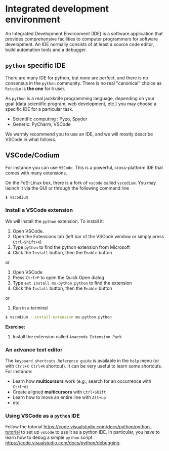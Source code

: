 # Integrated development environment

An Integrated Development Environment (IDE) is a software application that provides comprehensive facilities to computer programmers for software development.
An IDE normally consists of at least a source code editor, build automation tools and a debugger.

## `python` specific IDE

There are many IDE for python, but none are perfect, and there is no consensus in the `python` community. There is no real "canonical" choice as `Rstudio` is **the one** for `R` user.

As `python` is a real jackknife programming language, depending on your goal (data scientific program, web development, etc.) you may choose a specific IDE for a particular task.

- Scientific computing : Pyzo, Spyder 
- Generic: PyCharm, VSCode

We warmly recommend you to use an IDE, and we will mostly describe VSCode in what follows.

## VSCode/Codium

For instance you can use `VSCode`. This is a powerful, cross-platform IDE that comes with many extensions.

On the FdS-Linux box, there is a fork of `vscode` called `vscodium`.
You may launch it via the GUI or through the following command line

```bash
$ vscodium
```

### Install a VSCode extension

We will install the `python` extension.
To install it:

1. Open VSCode.
2. Open the Extensions tab (left bar of the VSCode window or simply press `Ctrl+Shift+X`)
3. Type `python` to find the python extension from Microsoft
4. Click the `Install` button, then the `Enable` button

or

1. Open VSCode
2. Press `Ctrl+P` to open the Quick Open dialog
3. Type `ext install ms-python.python` to find the extension
4. Click the `Install` button, then the `Enable` button

or

1. Run in a terminal

```bash
$ vscodium --install-extension ms-python.python
```

**Exercise:**

1. Install the extension called `Anaconda Extension Pack`

### An advance text editor

The `keyboard shortcuts Reference guide` is available in the `help` menu (or with `Ctrl+K Ctrl+R` shortcut).
It can be very useful to learn some shortcuts.
For instance:

- Learn how **multicursors** work (e.g., search for an occurrence with  `Ctrl+d`)
- Create aligned **multicursors** with `Ctrl+Shift`
- Learn how to move an entire line  with `Alt+up`
- etc.

### Using VSCode as a `python` IDE

Follow the tutorial <https://code.visualstudio.com/docs/python/python-tutorial> to set up `vsCode` to use it as a python IDE.
In particular, you have to learn how to debug a simple `python` script <https://code.visualstudio.com/docs/python/debugging>.
